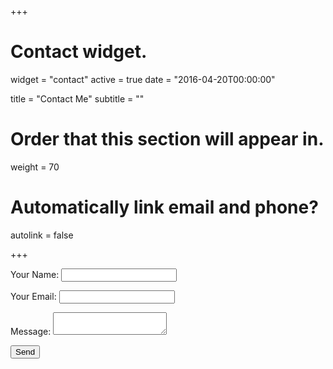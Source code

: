 +++
# Contact widget.
widget = "contact"
active = true
date = "2016-04-20T00:00:00"

title = "Contact Me"
subtitle = ""

# Order that this section will appear in.
weight = 70

# Automatically link email and phone?
autolink = false

+++

<form name="contact" netlify>
  <p>
    <label>Your Name: <input type="text" name="name"></label>   
  </p>
  <p>
    <label>Your Email: <input type="email" name="email"></label>
  </p>
  <p>
    <label>Message: <textarea name="message"></textarea></label>
  </p>
  <p>
    <button type="submit">Send</button>
  </p>
</form>

